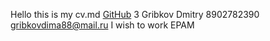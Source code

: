 Hello this is my cv.md
[GitHub](http://github.com)
3 Gribkov Dmitry
8902782390  gribkovdima88@mail.ru
I wish to work  EPAM